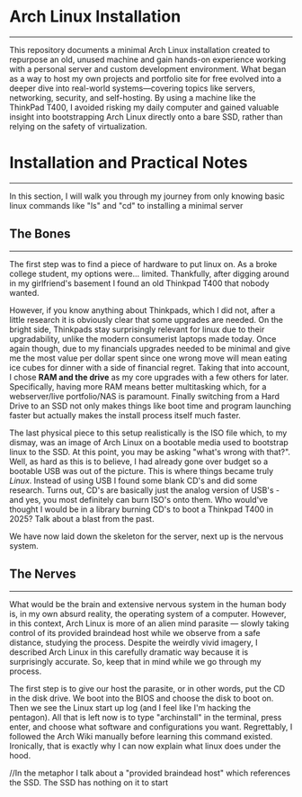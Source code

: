 # Arch Linux Installation
---
This repository documents a minimal Arch Linux installation created to repurpose an old, unused machine and gain hands-on experience working with a personal server and custom development environment. What began as a way to host my own projects and portfolio site for free evolved into a deeper dive into real-world systems—covering topics like servers, networking, security, and self-hosting.
By using a machine like the ThinkPad T400, I avoided risking my daily computer and gained valuable insight into bootstrapping Arch Linux directly onto a bare SSD, rather than relying on the safety of virtualization.

# Installation and Practical Notes
---
In this section, I will walk you through my journey from only knowing basic linux commands like "ls" and "cd" to installing a minimal server

## The Bones
---
The first step was to find a piece of hardware to put linux on. As a broke college student, my options were...  limited. Thankfully, after digging around in my girlfriend's basement I found an old Thinkpad T400 that nobody wanted.

However, if you know anything about Thinkpads, which I did not, after a little research it is obviously clear that some upgrades are needed. On the bright side, Thinkpads stay surprisingly relevant for linux due to their upgradability, unlike the modern consumerist laptops made today. Once again though, due to my financials upgrades needed to be minimal and give me the most value per dollar spent since one wrong move will mean eating ice cubes for dinner with a side of financial regret. Taking that into account, I chose **RAM and the drive** as my core upgrades with a few others for later. Specifically, having more RAM means better multitasking which, for a webserver/live portfolio/NAS is paramount. Finally switching from a Hard Drive to an SSD not only makes things like boot time and program launching faster but actually makes the install process itself much faster.

The last physical piece to this setup realistically is the ISO file which, to my dismay, was an image of Arch Linux on a bootable media used to bootstrap linux to the SSD. At this point, you may be asking "what's wrong with that?". Well, as hard as this is to believe, I had already gone over budget so a bootable USB was out of the picture. This is where things became truly *Linux*. Instead of using USB I found some blank CD's and did some research. Turns out, CD's are basically just the analog version of USB's - and yes, you most definitely can burn ISO's onto them. Who would've thought I would be in a library burning CD's to boot a Thinkpad T400 in 2025? Talk about a blast from the past.

We have now laid down the skeleton for the server, next up is the nervous system.

## The Nerves
---
What would be the brain and extensive nervous system in the human body is, in my own absurd reality, the operating system of a computer. However, in this context, Arch Linux is more of an alien mind parasite — slowly taking control of its provided braindead host while we observe from a safe distance, studying the process. Despite the weirdly vivid imagery, I described Arch Linux in this carefully dramatic way because it is surprisingly accurate. So, keep that in mind while we go through my process.

The first step is to give our host the parasite, or in other words, put the CD in the disk drive. We boot into the BIOS and choose the disk to boot on. Then we see the Linux start up log (and I feel like I'm hacking the pentagon). All that is left now is to type "archinstall" in the terminal, press enter, and choose what software and configurations you want. Regrettably, I followed the Arch Wiki manually before learning this command existed. Ironically, that is exactly why I can now explain what linux does under the hood.

//In the metaphor I talk about a "provided braindead host" which references the SSD. The SSD has nothing on it to start 
